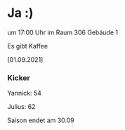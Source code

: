 
# Ja :)

um 17:00 Uhr im Raum 306 Gebäude 1

Es gibt Kaffee


<!---![image](https://user-images.githubusercontent.com/73311547/125851712-3934142d-7930-4613-8163-7ba796f7bffd.png)-->

[01.09.2021]


### Kicker

Yannick: 54

Julius:  62

Saison endet am 30.09
